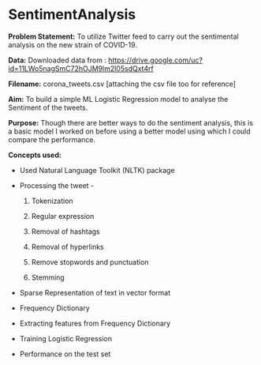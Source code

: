 # SentimentAnalysis

**Problem Statement:** To utilize Twitter feed to carry out the sentimental analysis on the new strain of COVID-19.

**Data:** Downloaded data from : https://drive.google.com/uc?id=11LWo5nagSmC72hOJM9lm2l05sdQxt4rf

**Filename:** corona_tweets.csv [attaching the csv file too for reference]

**Aim:** To build a simple ML Logistic Regression model to analyse the Sentiment of the tweets. 

**Purpose:** Though there are better ways to do the sentiment analysis, this is a basic model I worked on before using a better model using which I could compare the performance.

**Concepts used:**

* Used Natural Language Toolkit (NLTK) package

* Processing the tweet -

  1. Tokenization
  
  2. Regular expression
  
  3. Removal of hashtags
  
  4. Removal of hyperlinks
  
  5. Remove stopwords and punctuation
  
  6. Stemming
  
* Sparse Representation of text in vector format
  
* Frequency Dictionary

* Extracting features from Frequency Dictionary

* Training Logistic Regression

* Performance on the test set
